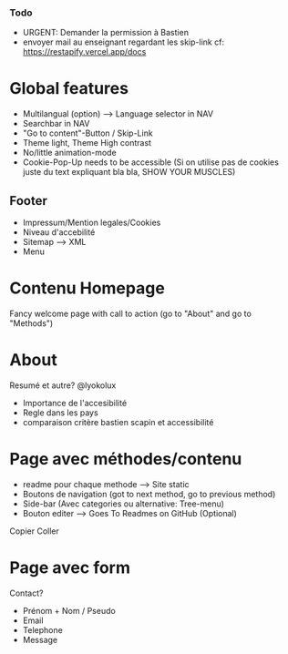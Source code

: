 ### Todo 
- URGENT: Demander la permission à Bastien
- envoyer mail au enseignant regardant les skip-link cf: https://restapify.vercel.app/docs

# Global features
- Multilangual (option) --> Language selector in NAV
- Searchbar in NAV
- "Go to content"-Button / Skip-Link
- Theme light, Theme High contrast
- No/little animation-mode
- Cookie-Pop-Up needs to be accessible (Si on utilise pas de cookies juste du text expliquant bla bla, SHOW YOUR MUSCLES)

## Footer
- Impressum/Mention legales/Cookies
- Niveau d'accebilité
- Sitemap --> XML
- Menu

# Contenu Homepage

Fancy welcome page with call to action (go to "About" and go to "Methods")


# About

Resumé et autre?
@lyokolux
- Importance de l'accesibilité
- Regle dans les pays
- comparaison critère bastien scapin et accessibilité

# Page avec méthodes/contenu
- readme pour chaque methode --> Site static
- Boutons de navigation (got to next method, go to previous method)
- Side-bar (Avec categories ou alternative: Tree-menu)
- Bouton editer --> Goes To Readmes on GitHub (Optional)

Copier Coller

# Page avec form

Contact?
- Prénom + Nom / Pseudo
- Email
- Telephone
- Message
